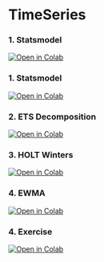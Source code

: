 # TimeSeries

### 1. Statsmodel

[![Open in Colab](https://colab.research.google.com/assets/colab-badge.svg)](https://colab.research.google.com/github/surajdwivedi0307/TimeSeries/blob/main/Codes/00-Introduction-to-Statsmodels.ipynb)

### 1. Statsmodel

[![Open in Colab](https://colab.research.google.com/assets/colab-badge.svg)](https://colab.research.google.com/github/surajdwivedi0307/TimeSeries/blob/main/Codes/00-Introduction-to-Statsmodels.ipynb)

### 2. ETS Decomposition

[![Open in Colab](https://colab.research.google.com/assets/colab-badge.svg)](https://colab.research.google.com/github/surajdwivedi0307/TimeSeries/blob/main/Codes/01-ETS-Decomposition.ipynb)

### 3. HOLT Winters

[![Open in Colab](https://colab.research.google.com/assets/colab-badge.svg)](https://colab.research.google.com/github/surajdwivedi0307/TimeSeries/blob/main/Codes/03-Holt-Winters-Methods.ipynb)



### 4. EWMA

[![Open in Colab](https://colab.research.google.com/assets/colab-badge.svg)](https://colab.research.google.com/github/surajdwivedi0307/TimeSeries/blob/main/Codes/02-EWMA-Exponentially-Weighted-Moving-Average.ipynb)

### 4. Exercise

[![Open in Colab](https://colab.research.google.com/assets/colab-badge.svg)](https://colab.research.google.com/github/surajdwivedi0307/TimeSeries/blob/main/Codes/05-Statsmodels-Time-Series-Exercises-Solutions.ipynb)
